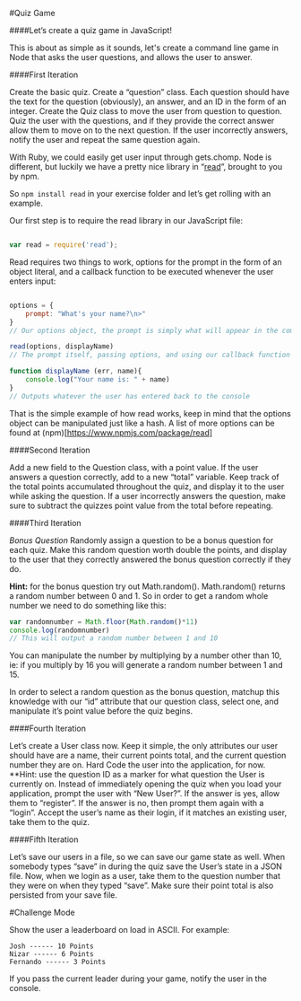 #Quiz Game

####Let’s create a quiz game in JavaScript!

This is about as simple as it sounds, let's create a command line game in Node that asks the user questions, and allows the user to answer.

####First Iteration

Create the basic quiz. Create a “question” class. Each question should have the text for the question (obviously), an answer, and an ID in the form of an integer. Create the Quiz class to move the user from question to question. Quiz the user with the questions, and if they provide the correct answer allow them to move on to the next question. If the user incorrectly answers, notify the user and repeat the same question again.

With Ruby, we could easily get user input through gets.chomp. Node is different, but luckily we have a pretty nice library in “[read](https://www.npmjs.com/package/read)”, brought to you by npm.

So `npm install read` in your exercise folder and let’s get rolling with an example.

Our first step is to require the read library in our JavaScript file:

```javascript

var read = require('read');

```

Read requires two things to work, options for the prompt in the form of an object literal, and a callback function to be executed whenever the user enters input:

```javascript

options = {
    prompt: "What's your name?\n>"
}
// Our options object, the prompt is simply what will appear in the command line when read is called

read(options, displayName)
// The prompt itself, passing options, and using our callback function after input

function displayName (err, name){
    console.log("Your name is: " + name)
}
// Outputs whatever the user has entered back to the console
```

That is the simple example of how read works, keep in mind that the options object can be manipulated just like a hash. A list of more options can be found at (npm)[https://www.npmjs.com/package/read]

####Second Iteration

Add a new field to the Question class, with a point value. If the user answers a question correctly, add to a new “total” variable. Keep track of the total points accumulated throughout the quiz, and display it to the user while asking the question. If a user incorrectly answers the question, make sure to subtract the quizzes point value from the total before repeating.

####Third Iteration

*Bonus Question* Randomly assign a question to be a bonus question for each quiz. Make this random question worth double the points, and display to the user that they correctly answered the bonus question correctly if they do.

**Hint:** for the bonus question try out Math.random(). Math.random() returns a random number between 0 and 1. So in order to get a random whole number we need to do something like this:

```javascript
var randomnumber = Math.floor(Math.random()*11)
console.log(randomnumber)
// This will output a random number between 1 and 10
```
You can manipulate the number by multiplying by a number other than 10, ie: if you multiply by 16 you will generate a random number between 1 and 15.

In order to select a random question as the bonus question, matchup this knowledge with our “id” attribute that our question class, select one, and manipulate it’s point value before the quiz begins.

####Fourth Iteration

Let’s create a User class now. Keep it simple, the only attributes our user should have are a name, their current points total, and the current question number they are on. Hard Code the user into the application, for now.  **Hint: use the question ID as a marker for what question the User is currently on. Instead of immediately opening the quiz when you load your application, prompt the user with “New User?”. If the answer is yes, allow them to “register”. If the answer is no, then prompt them again with a “login”. Accept the user’s name as their login, if it matches an existing user, take them to the quiz.

####Fifth Iteration

Let’s save our users in a file, so we can save our game state as well. When somebody types “save” in during the quiz save the User’s state in a JSON file. Now, when we login as a user, take them to the question number that they were on when they typed “save”. Make sure their point total is also persisted from your save file.

#Challenge Mode

Show the user a leaderboard on load in ASCII. For example:

```
Josh ------ 10 Points
Nizar ------ 6 Points
Fernando ------ 3 Points

```

If you pass the current leader during your game, notify the user in the console.
